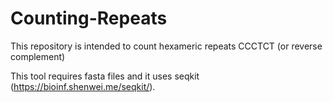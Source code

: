 # Counting-Repeats
This repository is intended to count hexameric repeats CCCTCT (or reverse complement) 

This tool requires fasta files and it uses seqkit (https://bioinf.shenwei.me/seqkit/).
